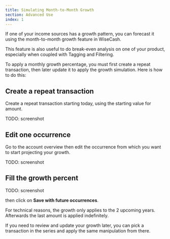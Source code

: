 ```yaml
---
title: Simulating Month-to-Month Growth
section: Advanced Use
index: 1
---
```


If one of your income sources has a growth pattern, you can forecast it using the month-to-month growth feature in WiseCash.

This feature is also useful to do break-even analysis on one of your product, especially when coupled with Tagging and Filtering.

To apply a monthly growth percentage, you must first create a repeat transaction, then later update it to apply the growth simulation. Here is how to do this:

## Create a repeat transaction

Create a repeat transaction starting today, using the starting value for amount.

TODO: screenshot

## Edit one occurrence

Go to the account overview then edit the occurrence from which you want to start projecting your growth.

TODO: screenshot

## Fill the growth percent

TODO: screenshot

then click on **Save with future occurrences**.

<div class='alert alert-info' role='alert'>
  <i class="fa fa-warning"></i> For technical reasons, the growth only applies to the 2 upcoming years. Afterwards the last amount is applied indefinitely.
</div>

If you need to review and update your growth later, you can pick a transaction in the series and apply the same manipulation from there.
